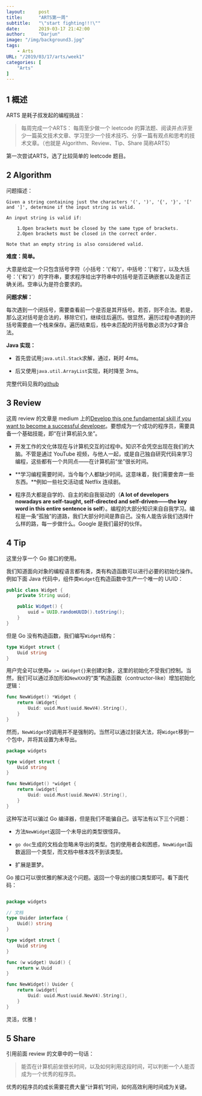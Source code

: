 ```yaml
---
layout:     post
title:      "ARTS第一周"
subtitle:   "\"start fighting!!!\""
date:       2019-03-17 21:42:00
author:     "Darjun"
image: "/img/background3.jpg"
tags:
    - Arts
URL: "/2019/03/17/arts/week1"
categories: [ 
    "Arts"
]
---
```


## 1 概述

ARTS 是耗子叔发起的编程挑战：

> 每周完成一个ARTS： 每周至少做一个 leetcode 的算法题、阅读并点评至少一篇英文技术文章、学习至少一个技术技巧、分享一篇有观点和思考的技术文章。（也就是 Algorithm、Review、Tip、Share 简称ARTS）

第一次尝试ARTS，选了比较简单的 leetcode 题目。

## 2 Algorithm

问题描述：
```
Given a string containing just the characters '(', ')', '{', '}', '[' and ']', determine if the input string is valid.

An input string is valid if:

    1.Open brackets must be closed by the same type of brackets.
    2.Open brackets must be closed in the correct order.

Note that an empty string is also considered valid.
```

**难度：简单。**

大意是给定一个只包含括号字符（小括号：'('和')'，中括号：'['和']'，以及大括号：'{'和'}'）的字符串，要求程序给出字符串中的括号是否正确嵌套以及是否正确关闭。空串认为是符合要求的。

**问题求解：**

每次遇到一个闭括号，需要查看前一个是否是其开括号。若否，则不合法。若是，那么这对括号是合法的，移除它们，继续往后遍历。很显然，遍历过程中遇到的开括号需要由一个栈来保存。遍历结束后，栈中未匹配的开括号数必须为0才算合法。

**Java 实现：**

* 首先尝试用`java.util.Stack`求解，通过，耗时 4ms。

* 后又使用`java.util.ArrayList`实现，耗时降至 3ms。

完整代码见我的[github](https://github.com/darjun/leetcode/tree/master/algorithms/java/20-validParentheses)

## 3 Review

这周 review 的文章是 medium 上的[Develop this one fundamental skill if you want to become a successful developer](https://medium.com/@PurpleGreenLemon/develop-this-one-fundamental-skill-if-you-want-to-become-a-successful-developer-95977489652e)。要想成为一个成功的程序员，需要具备一个基础技能，即“在计算机前久坐”。

* 开发工作的文化体现在与计算机交互的过程中。知识不会凭空出现在我们的大脑。不管是通过 YouTube 视频，与他人一起，或是自己独自研究代码来学习编程，这些都有一个共同点——在计算机前“坐”很长时间。

* **学习编程需要时间，当今每个人都缺少时间。这意味着，我们需要舍弃一些东西。**例如一些社交活动或 Netflix 连续剧。

* 程序员大都是自学的、自主的和自我驱动的（**A lot of developers nowadays are self-taught, self-directed and self-driven——the key word in this entire sentence is self**）。编程的大部分知识来自自我学习。编程是一条“孤独”的道路，我们大部分时间是靠自己。没有人能告诉我们选择什么样的路，每一步做什么。Google 是我们最好的伙伴。

## 4 Tip

这里分享一个 Go 接口的使用。

我们知道面向对象的编程语言都有类，类有构造函数可以进行必要的初始化操作。例如下面 Java 代码中，组件类`Widget`在构造函数中生产一个唯一的 UUID：

```java
public class Widget {
    private String uuid;

    public Widget() {
        uuid = UUID.randomUUID().toString();
    }
}
```

但是 Go 没有构造函数，我们编写`Widget`结构：

```go
type Widget struct {
    Uuid string
}
```

用户完全可以使用`w := &Widget{}`来创建对象，这里的初始化不受我们控制。当然，我们可以通过添加形如`NewXXX`的“类”构造函数（contructor-like）增加初始化逻辑：
```go
func NewWidget() *Widget {
    return &Widget{
        Uuid: uuid.Must(uuid.NewV4).String(),
    }
}
```

然而，`NewWidget`的调用并不是强制的。当然可以通过封装大法，将`Widget`移到一个包中，并将其设置为未导出。

```go
package widgets

type widget struct {
    Uuid string
}

func NewWidget() *widget {
    return &widget{
        Uuid: uuid.Must(uuid.NewV4).String(),
    }
}
```

这种写法可以骗过 Go 编译器，但是我们不能骗自己。该写法有以下三个问题：

* 方法`NewWidget`返回一个未导出的类型很怪异。

* `go doc`生成的文档会忽略未导出的类型。包的使用者会和困惑，`NewWidget`函数返回一个类型，而文档中根本找不到该类型。

* 扩展是噩梦。

Go 接口可以很优雅的解决这个问题。返回一个导出的接口类型即可。看下面代码：

```go

package widgets

// 文档
type Uuider interface {
    Uuid() string
}

type widget struct {
    Uuid string
}

func (w widget) Uuid() {
    return w.Uuid
}

func NewWidget() Uuider {
    return &widget{
        Uuid: uuid.Must(uuid.NewV4).String(),
    }
}
```

灵活，优雅！

## 5 Share

引用前面 review 的文章中的一句话：

> 能否在计算机前坐很长时间，以及如何利用这段时间，可以判断一个人能否成为一个优秀的程序员。

优秀的程序员的成长需要花费大量“计算机”时间，如何高效利用时间成为关键。